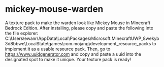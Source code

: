 # mickey-mouse-warden
A texture pack to make the warden look like Mickey Mouse in Minecraft Bedrock Edition. After installing, please copy and paste the following into the file explorer:
C:\Users\ewanr\AppData\Local\Packages\Microsoft.MinecraftUWP_8wekyb3d8bbwe\LocalState\games\com.mojang\development_resource_packs
to implement it as a usable resource pack. Then, go to https://www.uuidgenerator.com and copy and paste a uuid into the designated spot to make it unique.
Your texture pack is ready!
